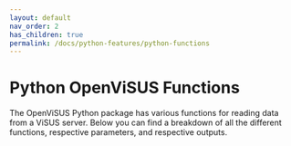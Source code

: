 ```yaml
---
layout: default
nav_order: 2
has_children: true
permalink: /docs/python-features/python-functions
---
```


# Python OpenViSUS Functions

The OpenViSUS Python package has various functions for reading data from a ViSUS server. Below you can find a breakdown of all the different functions, respective parameters, and respective outputs.
